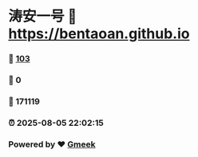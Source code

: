 # 涛安一号 :link: https://bentaoan.github.io 
### :page_facing_up: [103](https://bentaoan.github.io/tag.html) 
### :speech_balloon: 0 
### :hibiscus: 171119 
### :alarm_clock: 2025-08-05 22:02:15 
### Powered by :heart: [Gmeek](https://github.com/Meekdai/Gmeek)
